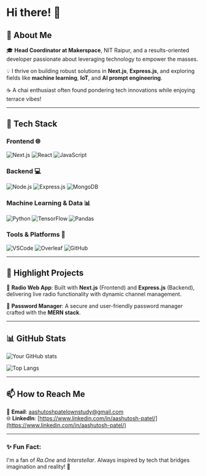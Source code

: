 # Hi there! 👋

## 🚀 About Me

🎓 **Head Coordinator at Makerspace**, NIT Raipur, and a results-oriented developer passionate about leveraging technology to empower the masses. 

💡 I thrive on building robust solutions in **Next.js**, **Express.js**, and exploring fields like **machine learning**, **IoT**, and **AI prompt engineering**.

☕ A chai enthusiast often found pondering tech innovations while enjoying terrace vibes!

---

## 🔧 Tech Stack

### **Frontend** 🌐
![Next.js](https://img.shields.io/badge/Next.js-000000?style=for-the-badge&logo=next.js&logoColor=white) ![React](https://img.shields.io/badge/React-61DAFB?style=for-the-badge&logo=react&logoColor=black) ![JavaScript](https://img.shields.io/badge/JavaScript-F7DF1E?style=for-the-badge&logo=javascript&logoColor=black) 

### **Backend** 💻
![Node.js](https://img.shields.io/badge/Node.js-339933?style=for-the-badge&logo=node.js&logoColor=white) ![Express.js](https://img.shields.io/badge/Express.js-000000?style=for-the-badge&logo=express&logoColor=white) ![MongoDB](https://img.shields.io/badge/MongoDB-47A248?style=for-the-badge&logo=mongodb&logoColor=white) 

### **Machine Learning & Data** 📊
![Python](https://img.shields.io/badge/Python-3776AB?style=for-the-badge&logo=python&logoColor=white) ![TensorFlow](https://img.shields.io/badge/TensorFlow-FF6F00?style=for-the-badge&logo=tensorflow&logoColor=white) ![Pandas](https://img.shields.io/badge/Pandas-150458?style=for-the-badge&logo=pandas&logoColor=white)

### **Tools & Platforms** 🔨
![VSCode](https://img.shields.io/badge/VSCode-0078D4?style=for-the-badge&logo=visual-studio-code&logoColor=white) ![Overleaf](https://img.shields.io/badge/Overleaf-47A141?style=for-the-badge&logo=overleaf&logoColor=white) ![GitHub](https://img.shields.io/badge/GitHub-181717?style=for-the-badge&logo=github&logoColor=white)

---

## 🌟 Highlight Projects

🎵 **Radio Web App**: Built with **Next.js** (Frontend) and **Express.js** (Backend), delivering live radio functionality with dynamic channel management.

🔐 **Password Manager**: A secure and user-friendly password manager crafted with the **MERN stack**.


---

## 📊 GitHub Stats

![Your GitHub stats](https://github-readme-stats.vercel.app/api?username=AashuPatel&show_icons=true&theme=radical)


![Top Langs](https://github-readme-stats.vercel.app/api/top-langs/?username=AashuPatel&layout=compact&theme=radical)



---

## 📫 How to Reach Me

📩 **Email**: [aashutoshpatelownstudy@gmail.com](mailto:aashutoshpatelownstudy@gmail.com)  
🌐 **LinkedIn**: [https://www.linkedin.com/in/aashutosh-patel/](https://www.linkedin.com/in/aashutosh-patel/)

---

### ✨ Fun Fact:
I'm a fan of *Ra.One* and *Interstellar*. Always inspired by tech that bridges imagination and reality! 🚀

